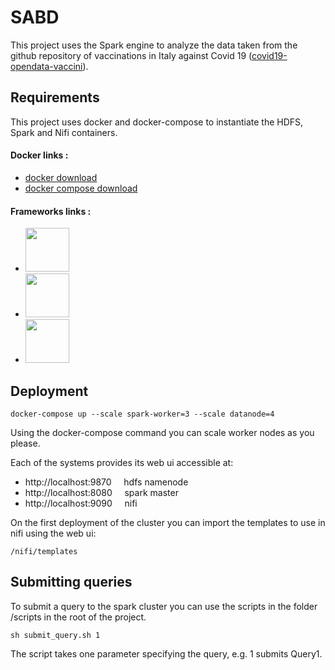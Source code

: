 # SABD
This project uses the Spark engine to analyze the data taken from the github repository of vaccinations in Italy against Covid 19 ([covid19-opendata-vaccini](https://github.com/italia/covid19-opendata-vaccini)).

## Requirements
This project uses docker and docker-compose to instantiate the HDFS, Spark and Nifi containers.

#### Docker links :
* [docker download](https://www.docker.com/products/docker-desktop)
* [docker compose download](https://docs.docker.com/compose/install/)

#### Frameworks links :
* [<img src="https://uploads-ssl.webflow.com/5abbd6c80ca1b5830c921e17/5ad766e2a1a548ee4fc61cf6_hadoop%20(1).png" width=70px>](https://hadoop.apache.org/docs/r1.2.1/hdfs_design.html)
* [<img src="https://upload.wikimedia.org/wikipedia/commons/thumb/f/f3/Apache_Spark_logo.svg/1200px-Apache_Spark_logo.svg.png" width=70px>](https://spark.apache.org/)
* [<img src="https://miro.medium.com/max/400/1*b-i9e82pUCgJbsg3lpdFnA.jpeg" width=70px>](https://nifi.apache.org/)

## Deployment

    docker-compose up --scale spark-worker=3 --scale datanode=4

Using the docker-compose command you can scale worker nodes as you please.

Each of the systems provides its web ui accessible at:
* http://localhost:9870 &nbsp;&nbsp;&nbsp; hdfs namenode
* http://localhost:8080 &nbsp;&nbsp;&nbsp; spark master
* http://localhost:9090 &nbsp;&nbsp;&nbsp; nifi

On the first deployment of the cluster you can import the templates to use in nifi using the web ui:
    
    /nifi/templates

## Submitting queries
To submit a query to the spark cluster you can use the scripts in the folder /scripts in the root of the project.

    sh submit_query.sh 1

The script takes one parameter specifying the query, e.g. 1 submits Query1.